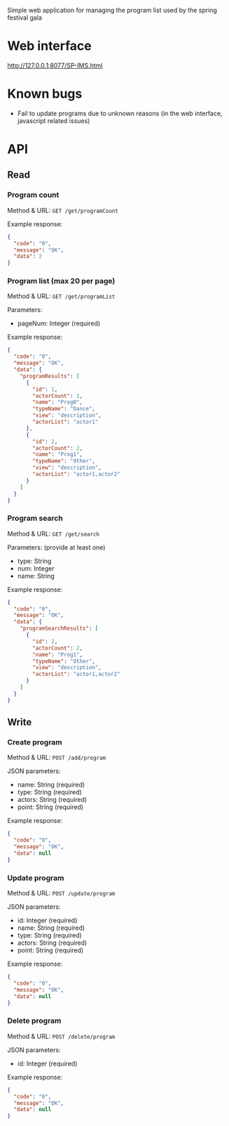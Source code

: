 Simple web application for managing the program list used by the spring festival gala

# Web interface
http://127.0.0.1:8077/SP-IMS.html

# Known bugs
- Fail to update programs due to unknown reasons (in the web interface, javascript related issues)

# API
## Read
### Program count
Method & URL: `GET /get/programCount`

Example response:
```json
{
  "code": "0",
  "message": "OK",
  "data": 2
}
```

### Program list (max 20 per page)
Method & URL: `GET /get/programList`

Parameters:
- pageNum: Integer (required)

Example response:
```json
{
  "code": "0",
  "message": "OK",
  "data": {
    "programResults": [
      {
        "id": 1,
        "actorCount": 1,
        "name": "Prog0",
        "typeName": "Dance",
        "view": "description",
        "actorList": "actor1"
      },
      {
        "id": 2,
        "actorCount": 2,
        "name": "Prog1",
        "typeName": "Other",
        "view": "description",
        "actorList": "actor1,actor2"
      }
    ]
  }
}
```

### Program search
Method & URL: `GET /get/search`

Parameters: (provide at least one)
- type: String
- num: Integer
- name: String

Example response:
```json
{
  "code": "0",
  "message": "OK",
  "data": {
    "programSearchResults": [
      {
        "id": 2,
        "actorCount": 2,
        "name": "Prog1",
        "typeName": "Other",
        "view": "description",
        "actorList": "actor1,actor2"
      }
    ]
  }
}
```

## Write
### Create program
Method & URL: `POST /add/program`

JSON parameters:
- name: String (required)
- type: String (required)
- actors: String (required)
- point: String (required)

Example response:
```json
{
  "code": "0",
  "message": "OK",
  "data": null
}
```

### Update program
Method & URL: `POST /update/program`

JSON parameters:
- id: Integer (required)
- name: String (required)
- type: String (required)
- actors: String (required)
- point: String (required)

Example response:
```json
{
  "code": "0",
  "message": "OK",
  "data": null
}
```

### Delete program
Method & URL: `POST /delete/program`

JSON parameters:
- id: Integer (required)

Example response:
```json
{
  "code": "0",
  "message": "OK",
  "data": null
}
```
